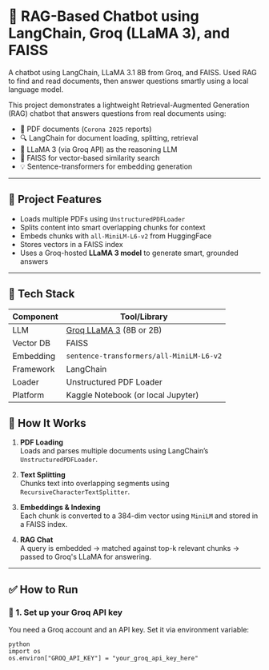 # 🧠 RAG-Based Chatbot using LangChain, Groq (LLaMA 3), and FAISS

A chatbot using LangChain, LLaMA 3.1 8B from Groq, and FAISS. Used RAG to find and read documents, then answer questions smartly using a local language model.


This project demonstrates a lightweight Retrieval-Augmented Generation (RAG) chatbot that answers questions from real documents using:
- 📄 PDF documents (`Corona 2025` reports)
- 🔍 LangChain for document loading, splitting, retrieval
- 🤖 LLaMA 3 (via Groq API) as the reasoning LLM
- 🧠 FAISS for vector-based similarity search
- 💡 Sentence-transformers for embedding generation

---

## 🔧 Project Features

- Loads multiple PDFs using `UnstructuredPDFLoader`
- Splits content into smart overlapping chunks for context
- Embeds chunks with `all-MiniLM-L6-v2` from HuggingFace
- Stores vectors in a FAISS index
- Uses a Groq-hosted **LLaMA 3 model** to generate smart, grounded answers

---

## 🧪 Tech Stack

| Component | Tool/Library |
|----------|--------------|
| LLM      | [Groq LLaMA 3](https://groq.com/) (8B or 2B) |
| Vector DB| FAISS |
| Embedding| `sentence-transformers/all-MiniLM-L6-v2` |
| Framework| LangChain |
| Loader   | Unstructured PDF Loader |
| Platform | Kaggle Notebook (or local Jupyter) |



## 🚀 How It Works

1. **PDF Loading**  
   Loads and parses multiple documents using LangChain’s `UnstructuredPDFLoader`.

2. **Text Splitting**  
   Chunks text into overlapping segments using `RecursiveCharacterTextSplitter`.

3. **Embeddings & Indexing**  
   Each chunk is converted to a 384-dim vector using `MiniLM` and stored in a FAISS index.

4. **RAG Chat**  
   A query is embedded → matched against top-k relevant chunks → passed to Groq's LLaMA for answering.

---

## ✅ How to Run

### 🔐 1. Set up your Groq API key
You need a Groq account and an API key. Set it via environment variable:
```
python
import os
os.environ["GROQ_API_KEY"] = "your_groq_api_key_here"
```


